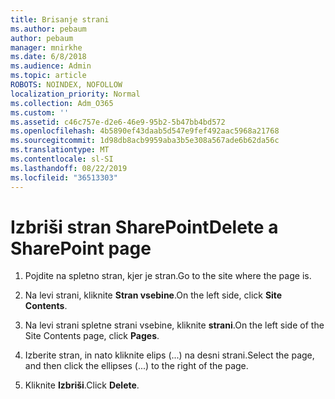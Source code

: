 ```yaml
---
title: Brisanje strani
ms.author: pebaum
author: pebaum
manager: mnirkhe
ms.date: 6/8/2018
ms.audience: Admin
ms.topic: article
ROBOTS: NOINDEX, NOFOLLOW
localization_priority: Normal
ms.collection: Adm_O365
ms.custom: ''
ms.assetid: c46c757e-d2e6-46e9-95b2-5b47bb4bd572
ms.openlocfilehash: 4b5890ef43daab5d547e9fef492aac5968a21768
ms.sourcegitcommit: 1d98db8acb9959aba3b5e308a567ade6b62da56c
ms.translationtype: MT
ms.contentlocale: sl-SI
ms.lasthandoff: 08/22/2019
ms.locfileid: "36513303"
---
```

# <a name="delete-a-sharepoint-page"></a><span data-ttu-id="a5ce5-102">Izbriši stran SharePoint</span><span class="sxs-lookup"><span data-stu-id="a5ce5-102">Delete a SharePoint page</span></span>

1. <span data-ttu-id="a5ce5-103">Pojdite na spletno stran, kjer je stran.</span><span class="sxs-lookup"><span data-stu-id="a5ce5-103">Go to the site where the page is.</span></span>
    
2. <span data-ttu-id="a5ce5-104">Na levi strani, kliknite **Stran vsebine**.</span><span class="sxs-lookup"><span data-stu-id="a5ce5-104">On the left side, click **Site Contents**.</span></span>
    
3. <span data-ttu-id="a5ce5-105">Na levi strani spletne strani vsebine, kliknite **strani**.</span><span class="sxs-lookup"><span data-stu-id="a5ce5-105">On the left side of the Site Contents page, click **Pages**.</span></span>
    
4. <span data-ttu-id="a5ce5-106">Izberite stran, in nato kliknite elips (...) na desni strani.</span><span class="sxs-lookup"><span data-stu-id="a5ce5-106">Select the page, and then click the ellipses (...) to the right of the page.</span></span>
    
5. <span data-ttu-id="a5ce5-107">Kliknite **Izbriši**.</span><span class="sxs-lookup"><span data-stu-id="a5ce5-107">Click **Delete**.</span></span>
    

